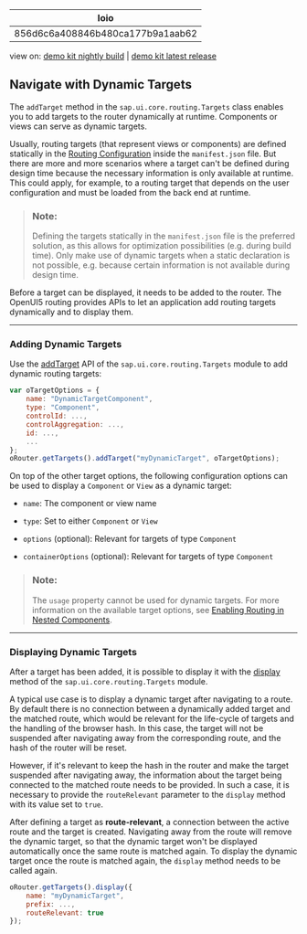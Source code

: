 <!-- loio856d6c6a408846b480ca177b9a1aab62 -->

| loio |
| -----|
| 856d6c6a408846b480ca177b9a1aab62 |

<div id="loio">

view on: [demo kit nightly build](https://sdk.openui5.org/nightly/#/topic/856d6c6a408846b480ca177b9a1aab62) | [demo kit latest release](https://sdk.openui5.org/topic/856d6c6a408846b480ca177b9a1aab62)</div>

## Navigate with Dynamic Targets

The `addTarget` method in the `sap.ui.core.routing.Targets` class enables you to add targets to the router dynamically at runtime. Components or views can serve as dynamic targets.

Usually, routing targets \(that represent views or components\) are defined statically in the [Routing Configuration](Routing_Configuration_9023130.md) inside the `manifest.json` file. But there are more and more scenarios where a target can't be defined during design time because the necessary information is only available at runtime. This could apply, for example, to a routing target that depends on the user configuration and must be loaded from the back end at runtime.

> ### Note:  
> Defining the targets statically in the `manifest.json` file is the preferred solution, as this allows for optimization possibilities \(e.g. during build time\). Only make use of dynamic targets when a static declaration is not possible, e.g. because certain information is not available during design time.

Before a target can be displayed, it needs to be added to the router. The OpenUI5 routing provides APIs to let an application add routing targets dynamically and to display them.

***

<a name="loio856d6c6a408846b480ca177b9a1aab62__section_jnj_rgx_mjb"/>

### Adding Dynamic Targets

Use the [addTarget](https://sdk.openui5.org/api/sap.ui.core.routing.Targets/methods/addTarget) API of the `sap.ui.core.routing.Targets` module to add dynamic routing targets:

```js
var oTargetOptions = {
    name: "DynamicTargetComponent",
    type: "Component",
    controlId: ...,
    controlAggregation: ...,
    id: ...,
    ...
};
oRouter.getTargets().addTarget("myDynamicTarget", oTargetOptions);
```

On top of the other target options, the following configuration options can be used to display a `Component` or `View` as a dynamic target:

-   `name`: The component or view name

-   `type`: Set to either `Component` or `View`

-   `options` \(optional\): Relevant for targets of type `Component`

-   `containerOptions` \(optional\): Relevant for targets of type `Component`


> ### Note:  
> The `usage` property cannot be used for dynamic targets. For more information on the available target options, see [Enabling Routing in Nested Components](Enabling_Routing_in_Nested_Components_fb19f50.md).

***

<a name="loio856d6c6a408846b480ca177b9a1aab62__section_u1j_1hx_mjb"/>

### Displaying Dynamic Targets

After a target has been added, it is possible to display it with the [display](https://sdk.openui5.org/api/sap.ui.core.routing.Targets/methods/display) method of the `sap.ui.core.routing.Targets` module.

A typical use case is to display a dynamic target after navigating to a route. By default there is no connection between a dynamically added target and the matched route, which would be relevant for the life-cycle of targets and the handling of the browser hash. In this case, the target will not be suspended after navigating away from the corresponding route, and the hash of the router will be reset.

However, if it's relevant to keep the hash in the router and make the target suspended after navigating away, the information about the target being connected to the matched route needs to be provided. In such a case, it is necessary to provide the `routeRelevant` parameter to the `display` method with its value set to `true`.

After defining a target as **route-relevant**, a connection between the active route and the target is created. Navigating away from the route will remove the dynamic target, so that the dynamic target won't be displayed automatically once the same route is matched again. To display the dynamic target once the route is matched again, the `display` method needs to be called again.

```js
oRouter.getTargets().display({
    name: "myDynamicTarget",
    prefix: ...,
    routeRelevant: true
});
```

